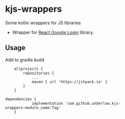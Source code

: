 # kjs-wrappers
Some kotlin wrappers  for JS libraries

- Wrapper for [React Google Login](https://github.com/anthonyjgrove/react-google-login) library.

## Usage
Add to gradle.build
```
	allprojects {
		repositories {
			...
			maven { url 'https://jitpack.io' }
		}
	}
```
```
dependencies {
	        implementation 'com.github.underlow.kjs-wrappers:module_name:Tag'
	}
```
